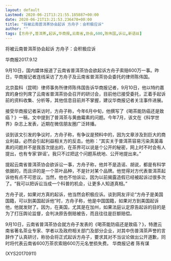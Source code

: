 ```yaml
---
layout: default
Lastmod: 2020-06-21T13:21:55.185887+00:00
date: 2020-06-21T13:21:53.236470+00:00
title: "将被云南普洱茶协会起诉 方舟子：会积极应诉"
author: ""
tags: [方舟子,普洱茶,起诉,华商报,云南省,协会,600,陈伟国,诉讼,新语丝]
---
```


将被云南普洱茶协会起诉 方舟子：会积极应诉

华商报2017.9.12

9月10日，国内媒体报道了云南省普洱茶协会欲起诉方舟子索赔600万一事。昨日，华商报记者连线采访了方舟子及云南省普洱茶协会委托的律师陈伟国。

北京盈科（昆明）律师事务所律师陈伟国告诉华商报记者，9月10日，他以特约嘉宾的身份列席了云南省普洱茶协会召开的研讨会，目前他已接受委托，正着手起诉前的资料收集、分析等，其他信息目前并不掌握，建议华商报记者关注事件进展。

接受华商报记者采访时，方舟子称，今年6月中旬，他撰写了《喝茶能防癌还是致癌？》一稿，文中提到了普洱茶与黄曲霉素的问题。今年7月，该文在《科学世界》杂志上发表，近期在微信朋友圈广泛转播。

谈到该文引发的争议时，方舟子称，有争议是预料中的，因为文章涉及到巨大的商业利益，必然会引起利益相关方的反击。他称：“其实关于普洱茶容易污染真菌毒素的问题并不是我首次提出的，在茶界可以说是个公开的秘密，网上时不时会有人提出，也有专家‘辟谣’。我只不过把这个问题系统地、公开地提出来。”

提起云南省普洱茶协会欲诉讼一事，方舟子称，他并不是造谣、胡说，都是有科学依据的，而且评的是一个茶叶品种，不是针对某个品牌。他觉得对方代表普洱茶起诉他有点不可思议。当然，他也不怕诉讼，因为以前揭露造假已经被起诉过很多次了。“我可以把诉讼当成一个科普的机会，让更多人知道真相。”

方舟子说，如果对方真的起诉，他当然会积极应诉。谈到网友评论“方舟子是美国国籍，可以到美国起诉他”时，方舟子称，他是中国国籍，如果对方到美国起诉他，他就发财了。因为，在美国，尤其是在加州，如果法庭认定原告起诉的目的是为了打压舆论监督，会判决原告倒赔被告，而且往往是巨额赔偿。

9月10日，云南省普洱茶协会就方舟子发表的《喝茶能防癌还是致癌？》，特邀云南省著名茶业专家、学者以及政府相关部门及部分企业，对其中伤普洱茶声誉的言辞作了认真研讨，称协会将正式起诉方舟子，要求其对不当议论做出公开道歉，同时将代表云南省600万茶农索赔600万元名誉损失费。 华商报记者 陈有谋

(XYS20170911)

